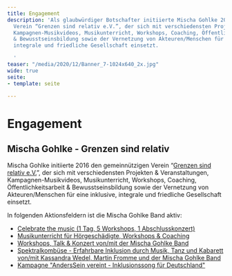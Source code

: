 ```yaml
---
title: Engagement
description: 'Als glaubwürdiger Botschafter initiierte Mischa Gohlke 2016 den gemeinnützigen
  Verein “Grenzen sind relativ e.V.”, der sich mit verschiedensten Projekten & Veranstaltungen,
  Kampagnen-Musikvideos, Musikunterricht, Workshops, Coaching, Öffentlichkeitsarbeit
  & Bewusstseinsbildung sowie der Vernetzung von Akteuren/Menschen für eine inklusive,
  integrale und friedliche Gesellschaft einsetzt.

  '
teaser: "/media/2020/12/Banner_7-1024x640_2x.jpg"
wide: true
seite:
- template: seite

---
```

# Engagement

## **Mischa Gohlke - Grenzen sind relativ**

Mischa Gohlke initiierte 2016 den gemeinnützigen Verein “[Grenzen sind relativ e.V.](www.grenzensindrelativ.de)”, der sich mit verschiedensten Projekten & Veranstaltungen, Kampagnen-Musikvideos, Musikunterricht, Workshops, Coaching, Öffentlichkeitsarbeit & Bewusstseinsbildung sowie der Vernetzung von Akteuren/Menschen für eine inklusive, integrale und friedliche Gesellschaft einsetzt.

In folgenden Aktionsfeldern ist die Mischa Gohlke Band aktiv:

* [Celebrate the music (1 Tag, 5 Workshops, 1 Abschlusskonzert)](https://www.grenzensindrelativ.de/aktivitaeten/projekte-und-veranstaltungen/veranstaltungsformate-fuer-dein-event/infos-veranstaltungsformate-fur-dein-event)
* [Musikunterricht für Hörgeschädigte, Workshops & Coaching](https://www.grenzensindrelativ.de/aktivitaeten/musikunterricht-workshops-coaching/workshops-seminare-vortraege/allgemeine-infos-workshops-seminare-vortrage)
* [Workshops, Talk & Konzert von/mit der Mischa Gohlke Band](https://www.grenzensindrelativ.de/aktivitaeten/projekte-und-veranstaltungen/veranstaltungsformate-fuer-dein-event/konzert-workshops-talk-von-mit-der-mischa-gohlke-band)
* [Spektralkombüse - Erfahrbare Inklusion durch Musik, Tanz und Kabarett von/mit Kassandra Wedel, Martin Fromme und der Mischa Gohlke Band](https://www.grenzensindrelativ.de/aktivitaeten/projekte-und-veranstaltungen/veranstaltungsformate-fuer-dein-event/spektralkombuese)
* [Kampagne "AndersSein vereint - Inklusionssong für Deutschland"](https://www.grenzensindrelativ.de/aktivitaeten/kampagnen-musikvideos/anderssein-vereint/asv-projektinfo)